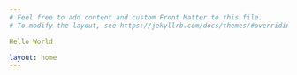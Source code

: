 ```yaml
---
# Feel free to add content and custom Front Matter to this file.
# To modify the layout, see https://jekyllrb.com/docs/themes/#overriding-theme-defaults

Hello World

layout: home
---
```

